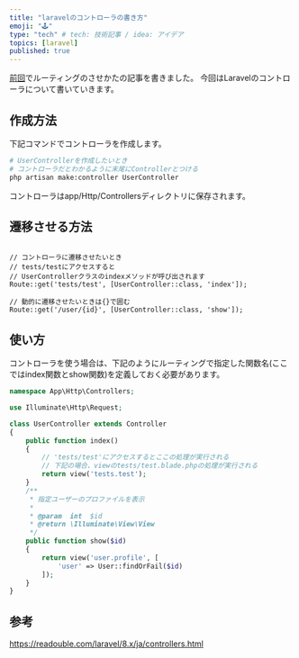 ```yaml
---
title: "laravelのコントローラの書き方"
emoji: "🕹"
type: "tech" # tech: 技術記事 / idea: アイデア
topics: [laravel]
published: true
---
```


[前回](https://zenn.dev/mo_ri_regen/articles/laravel-routing)でルーティングのさせかたの記事を書きました。
今回はLaravelのコントローラについて書いていきます。

## 作成方法

下記コマンドでコントローラを作成します。

```bash
# UserControllerを作成したいとき
# コントローラだとわかるように末尾にControllerとつける
php artisan make:controller UserController
```

コントローラはapp/Http/Controllersディレクトリに保存されます。

## 遷移させる方法

```php:resources/routes/web.php

// コントローラに遷移させたいとき
// tests/testにアクセスすると
// UserControllerクラスのindexメソッドが呼び出されます
Route::get('tests/test', [UserController::class, 'index']);

// 動的に遷移させたいときは{}で囲む
Route::get('/user/{id}', [UserController::class, 'show']);
```

## 使い方

コントローラを使う場合は、下記のようにルーティングで指定した関数名(ここではindex関数とshow関数)を定義しておく必要があります。

```php
namespace App\Http\Controllers;

use Illuminate\Http\Request;

class UserController extends Controller
{
    public function index()
    {
        // 'tests/test'にアクセスするとここの処理が実行される
        // 下記の場合、viewのtests/test.blade.phpの処理が実行される
        return view('tests.test');
    }
    /**
     * 指定ユーザーのプロファイルを表示
     *
     * @param  int  $id
     * @return \Illuminate\View\View
     */
    public function show($id)
    {
        return view('user.profile', [
            'user' => User::findOrFail($id)
        ]);
    }    
}
```

## 参考

https://readouble.com/laravel/8.x/ja/controllers.html
